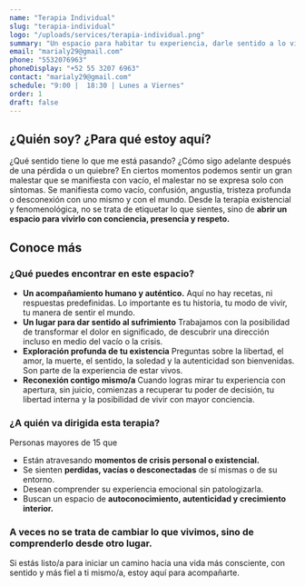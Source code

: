 ```yaml
---
name: "Terapia Individual"
slug: "terapia-individual"
logo: "/uploads/services/terapia-individual.png"
summary: "Un espacio para habitar tu experiencia, darle sentido a lo vivido y reconectar contigo mismo."
email: "marialy29@gmail.com"
phone: "5532076963"
phoneDisplay: "+52 55 3207 6963"
contact: "marialy29@gmail.com"
schedule: "9:00 |  18:30 | Lunes a Viernes"
order: 1
draft: false
---
```


## ¿Quién soy? ¿Para qué estoy aquí?

¿Qué sentido tiene lo que me está pasando? ¿Cómo
sigo adelante después de una pérdida o un quiebre?
En ciertos momentos podemos sentir un gran malestar que se manifiesta con vacío, el malestar no se expresa solo con síntomas. Se manifiesta como
vacío, confusión, angustia, tristeza profunda o desconexión con uno mismo y con el mundo.
Desde la terapia existencial y fenomenológica, no se trata de etiquetar lo que sientes, sino
de **abrir un espacio para vivirlo con conciencia, presencia y respeto.**

## Conoce más

### ¿Qué puedes encontrar en este espacio?

- **Un acompañamiento humano y auténtico.**
  Aquí no hay recetas, ni respuestas predefinidas. Lo importante es tu historia, tu modo de
  vivir, tu manera de sentir el mundo.
- **Un lugar para dar sentido al sufrimiento**
  Trabajamos con la posibilidad de transformar el dolor en significado, de descubrir una
  dirección incluso en medio del vacío o la crisis.
- **Exploración profunda de tu existencia**
  Preguntas sobre la libertad, el amor, la muerte, el sentido, la soledad y la autenticidad son
  bienvenidas. Son parte de la experiencia de estar vivos.
- **Reconexión contigo mismo/a**
  Cuando logras mirar tu experiencia con apertura, sin juicio, comienzas a recuperar tu poder
  de decisión, tu libertad interna y la posibilidad de vivir con mayor conciencia.

### ¿A quién va dirigida esta terapia?

Personas mayores de 15 que

- Están atravesando **momentos de crisis personal o existencial.**
- Se sienten **perdidas, vacías o desconectadas** de sí mismas o de su entorno.
- Desean comprender su experiencia emocional sin patologizarla.
- Buscan un espacio de **autoconocimiento, autenticidad y crecimiento interior.**

### A veces no se trata de cambiar lo que vivimos, sino de comprenderlo desde otro lugar.

Si estás listo/a para iniciar un camino hacia una vida más consciente, con sentido y más fiel a ti mismo/a, estoy aquí para acompañarte.
